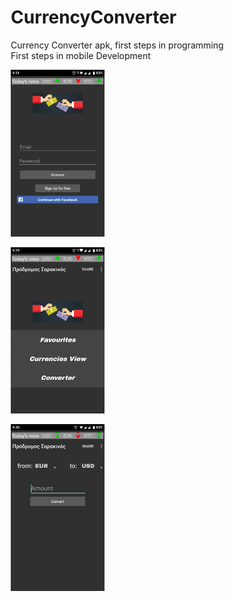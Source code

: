 # CurrencyConverter
Currency Converter apk, first steps in programming <br />
First steps in mobile Development
<br/>
<head>
<style>
* {
  box-sizing: border-box;
}

.column {
  float: left;
  width: 33.33%;
  padding: 5px;
}

/* Clearfix (clear floats) */
.row::after {
  content: "";
  clear: both;
  display: table;
}
</head>
</style>
<img src="Authentication.png" width = "150"></img>

<img src ="Menu.png" width="150"></img> 

<img src ="Convert.png" width="150"></img>
<br />
